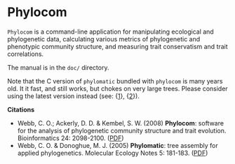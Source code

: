 Phylocom
========

`Phylocom` is a command-line application for manipulating ecological
and phylogenetic data, calculating various metrics of phylogenetic and
phenotypic community structure, and measuring trait conservatism and
trait correlations.

The manual is in the `doc/` directory.

Note that the C version of `phylomatic` bundled with `phylocom` is
many years old. It it fast, and still works, but chokes on very large
trees. Please consider using the latest version instead (see:
{[1][1]}, {[2][2]}).

**Citations**

 * Webb, C. O.; Ackerly, D. D. & Kembel, S. W. (2008) **Phylocom**:
   software for the analysis of phylogenetic community structure and
   trait evolution. Bioinformatics 24: 2098-2100. ([PDF][3])
 * Webb, C. O. & Donoghue, M. J. (2005) **Phylomatic**: tree assembly for
   applied phylogenetics. Molecular Ecology Notes 5: 181-183. ([PDF][4])


[1]: https://github.com/camwebb/phylomatic-awk
[2]: https://camwebb.info/doc/phylomatic.html
[3]: http://camwebb.info/files/pubs/webb2008_phylocom.pdf
[4]: http://camwebb.info/files/pubs/webb2005_men.pdf


